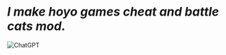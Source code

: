 # _**I make hoyo games cheat and battle cats mod.**_
![ChatGPT](https://img.shields.io/badge/chatGPT-74aa9c?style=for-the-badge&logo=openai&logoColor=white)
